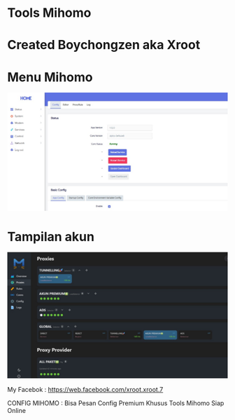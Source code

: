 # Tools Mihomo

# Created Boychongzen aka Xroot

#  Menu Mihomo
![be](https://raw.githubusercontent.com/boychongzen18/mihomo/refs/heads/main/menu.jpg)
#  Tampilan akun
![be](https://raw.githubusercontent.com/boychongzen18/mihomo/refs/heads/main/mihomo.jpg)



My Facebok    : https://web.facebook.com/xroot.xroot.7

CONFIG MIHOMO   : Bisa Pesan Config Premium Khusus Tools Mihomo Siap Online
